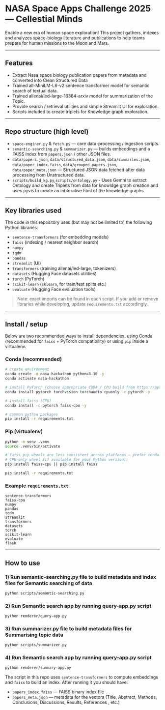 # NASA Space Apps Challenge 2025 — Cellestial Minds

Enable a new era of human space exploration! This project gathers, indexes and analyzes space-biology literature and publications to help teams prepare for human missions to the Moon and Mars.

---

## Features

- Extract Nasa space biology publication papers from metadata and converted into Clean Structured Data
- Trained all-MiniLM-L6-v2 sentence transformer model for semantic search of textual data.
- Trained allenai/led-large-16384-arxiv model for summarization of the Topic. 
- Provide search / retrieval utilities and simple Streamlit UI for exploration.
- Scripts included to create triplets for Knowledge graph exploration.


---

## Repo structure (high level)

- `space-enginer.py` & `fetch.py` — core data-processing / ingestion scripts.
- `semantic-searching.py` & `summarizer.py` — builds embeddings and a FAISS index from `papers.json` / other JSON files.
- `data/papers.json`, `data/structured_data.json`, `data/summaries.json`, `data/paper_index.faiss`,
`data/grouped_papers.json`, `data/paper_meta.json` — Structured JSON data fetched after data processing from Unstructured data.
- `scripts/build_kg.py`,`scripts/ontology.py` - Uses Gemni to extract Ontology and create Triplets from data for knowldge graph creation and uses pyvis to create an inbterative html of the knowledge graphs

---

## Key libraries used

The code in this repository uses (but may not be limited to) the following Python libraries:

- `sentence-transformers` (for embedding models)
- `faiss` (indexing / nearest neighbor search)
- `numpy`
- `tqdm`
- `pandas`
- `streamlit` (UI)
- `transformers` (training allenai/led-large, tokenizers)
- `datasets` (Hugging Face datasets utilities)
- `torch` (PyTorch)
- `scikit-learn` (`sklearn`, for train/test splits etc.)
- `evaluate` (Hugging Face evaluation tools)

> Note: exact imports can be found in each script. If you add or remove libraries while developing, update `requirements.txt` accordingly.

---

## Install / setup

Below are two recommended ways to install dependencies: using Conda (recommended for `faiss` + PyTorch compatibility) or using `pip` inside a virtualenv.

### Conda (recommended)

```bash
# create environment
conda create -n nasa-hackathon python=3.10 -y
conda activate nasa-hackathon

# install PyTorch (choose appropriate CUDA / CPU build from https://pytorch.org)
conda install pytorch torchvision torchaudio cpuonly -c pytorch -y

# install faiss (CPU)
conda install -c pytorch faiss-cpu -y

# common python packages
pip install -r requirements.txt
```

### Pip (virtualenv)

```bash
python -m venv .venv
source .venv/bin/activate

# faiss pip wheels are less consistent across platforms — prefer conda. If you must use pip:
# CPU-only wheel (if available for your Python version):
pip install faiss-cpu || pip install faiss

pip install -r requirements.txt
```

### Example `requirements.txt`

```
sentence-transformers
faiss-cpu
numpy
pandas
tqdm
streamlit
transformers
datasets
torch
scikit-learn
evaluate
flask
```

---

## How to use

### 1) Run semantic-searching.py file to build metadata and index files for Semantic searching of data 


```bash
python scripts/semantic-searching.py 
```

### 2) Run Semantic search app by running query-app.py script

```bash
python renderer/query-app.py 
```

### 3) Run summarizer.py file to build metadata files for Summarising topic data


```bash
python scripts/summarizer.py 
```

### 4) Run Semantic search app by running query-app.py script

```bash
python renderer/summary-app.py 
```

The script in this repo uses `sentence-transformers` to compute embeddings and `faiss` to build an index. After running it you should have:

- `papers_index.faiss` — FAISS binary index file
- `papers_meta.json` — metadata for the vectors (Title, Abstract, Methods, Conclusions, Discussions, Results, References , etc.)

